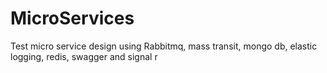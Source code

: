 # MicroServices
Test micro service design using Rabbitmq, mass transit, mongo db, elastic logging, redis, swagger and signal r
